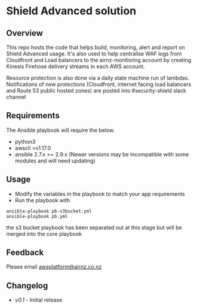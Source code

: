 # Shield Advanced solution

## Overview

This repo hosts the code that helps build, monitoring, alert and report on Shield Advanced usage.  It's also used to help centralise WAF logs from Cloudfront and Load balancers to the airnz-monitoring account by creating Kinesis Firehose delivery streams in each AWS account.

Resource protection is also done via a daily state machine run of lambdas. Notifications of new protections (Cloudfront, internet facing load balancers and Route 53 public hosted zones) are posted into #security-shield slack channel


## Requirements

The Ansible playbook will require the below.

- python3
- awscli >v1.17.0
- ansible 2.7.x >= 2.9.x   (Newer versions may be incompatible with some modules and will need updating)


## Usage

- Modify the variables in the playbook to match your app requirements
- Run the playbook with
```
ansible-playbook pb-s3bucket.yml
ansible-playbook pb.yml
```

the s3 bucket playbook has been separated out at this stage but will be merged into the core playbook

## Feedback

Please email awsplatform@airnz.co.nz

## Changelog

- *v0.1* - Initial release
